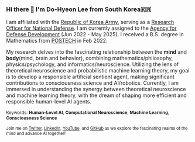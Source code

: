 ### Hi there 👋 I'm Do-Hyeon Lee from South Korea🇰🇷

I am affiliated with the <span >[Republic of Korea Army](https://www.army.mil.kr/sites/army/index.do)<span>, serving as a <span >[Research Officer for National Defense](https://www.rond.or.kr/CmsHome/MainDefault.aspx)<span>. I am currently assigned to the <span >[Agency for Defense Development](https://www.add.re.kr/eps)<span> (Jun 2022 - May 2025). I received a B.S. degree in Mathematics from <span >[POSTECH](https://www.postech.ac.kr/eng/)<span> in Feb 2022.

My research delves into the fascinating relationship between the **mind** and **body**(mind, brain and behavior), combining mathematics/philosophy, physics/psychology, and informatics/neuroscience. Utilizing the lens of theoretical neuroscience and probabilistic machine learning theory, my goal is to develop a responsible artificial sentient agent, making significant contributions to consciousness science and AI/robotics. Currently, I am immersed in understanding the synergy between theoretical neuroscience and machine learning theory, with the dream of shaping more efficient and responsible human-level AI agents.

<span style="font-size: 85%;">Keywords: **Human-Level AI**, **Computational Neuroscience**, **Machine Learning**, **Consciousness Science**</span>

<span style="font-size: 80%;">Join me on [Twitter](https://twitter.com/Lead_The_World_), [LinkedIn](https://www.linkedin.com/in/dohyeon-lee-4793a6244), [YouTube](https://www.youtube.com/@leadh99), and [GitHub](https://github.com/Lee-DoHyeon) as we explore the fascinating realms of the mind and advance AI together!</span>
